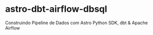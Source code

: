 # astro-dbt-airflow-dbsql
Construindo Pipeline de Dados com Astro Python SDK, dbt &amp; Apache Airflow
